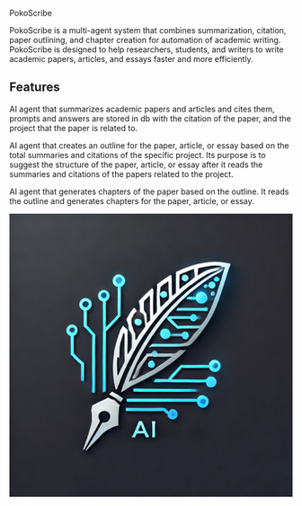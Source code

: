 PokoScribe

PokoScribe is a multi-agent system that combines summarization, citation, paper outlining, and chapter creation for automation of academic writing. PokoScribe is designed to help researchers, students, and writers to write academic papers, articles, and essays faster and more efficiently.

## Features
AI agent that summarizes academic papers and articles and cites them, prompts and answers are stored in db with the citation of the paper, and the project that the paper is related to.

AI agent that creates an outline for the paper, article, or essay based on the total summaries and citations of the specific project. Its purpose is to suggest the structure of the paper, article, or essay after it reads the summaries and citations of the papers related to the project.

AI agent that generates chapters of the paper based on the outline. It reads the outline and generates chapters for the paper, article, or essay.

![alt text](images/logo.webp)